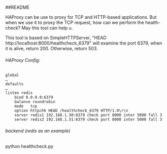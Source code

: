 ##README

HAProxy can be use to proxy for TCP and HTTP-based applications. But when we use it to proxy the TCP request, how can we perform the health-check? May this tool can help u.

This tool is based on SimpleHTTPServer, "HEAD http://localhost:8000/healthcheck_6379" will examine the port 6379, when it is alive, return 200. Otherwise, return 503.
 
###### HAProxy Config:
    global
    …
    defaults
    …
    listen redis
        bind 0.0.0.0:6379
        balance roundrobin
        mode   tcp
        option httpchk HEAD /healthcheck_6379 HTTP/1.0\r\n
        server redis1 192.168.1.50:6379 check port 8000 inter 5000 fall 3
        server redis2 192.168.1.51:6379 check port 8000 inter 5000 fall 3

###### backend (redis as an example)
python healthcheck.py

